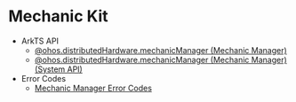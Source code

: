 # Mechanic Kit<!--mechanic-api-->
<!--Kit: Mechanic Kit-->
<!--Subsystem: Mechanic-->
<!--Owner: @hobbycao-->
<!--Designer: @saga2025-->
<!--Tester: @zhaodengqi-->
<!--Adviser: @foryourself-->

- ArkTS API<!--mechanic-arkts-->
  - [@ohos.distributedHardware.mechanicManager (Mechanic Manager)](js-apis-mechanicManager.md)
  <!--Del-->
  - [@ohos.distributedHardware.mechanicManager (Mechanic Manager) (System API)](js-apis-mechanicManager-sys.md)
  <!--DelEnd-->
- Error Codes<!--mechanic-arkts-errcode-->
  - [Mechanic Manager Error Codes](errorcode-mechanic.md)
  
